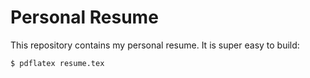 # Personal Resume
This repository contains my personal resume. It is super easy to build:

    $ pdflatex resume.tex

